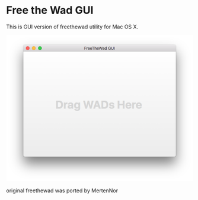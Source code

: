 Free the Wad GUI
=================

This is GUI version of freethewad utility for Mac OS X.

![freethewad][1]

original freethewad was ported by MertenNor


  [1]: https://raw.githubusercontent.com/vanmik/FreeTheWad-GUI/master/screenshot.png
